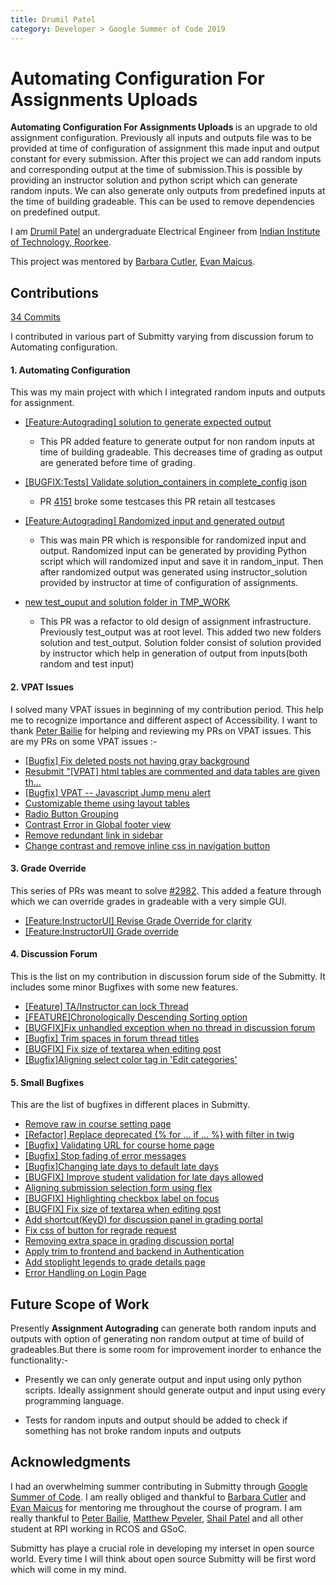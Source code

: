 ```yaml
---
title: Drumil Patel
category: Developer > Google Summer of Code 2019
---
```


# Automating Configuration For Assignments Uploads

<b> Automating Configuration For Assignments Uploads </b> is an upgrade to old assignment configuration. Previously all inputs and outputs file was to be provided at time of configuration of assignment this made input and output constant for every submission.
After this project we can add random inputs and corresponding output at the time of submission.This is possible by providing an instructor solution and python script which can generate random inputs. We can also generate only outputs from predefined inputs at the time of building gradeable. This can be used to remove dependencies on predefined output.

I am [Drumil Patel](https://github.com/drumilpatel2000) an undergraduate Electrical Engineer from [Indian Institute of Technology, Roorkee](https://www.iitr.ac.in).

This project was mentored by [Barbara Cutler](https://github.com/bmcutler), [Evan Maicus](https://github.com/emaicus).

## Contributions
[34 Commits](https://github.com/Submitty/Submitty/commits?author=drumilpatel2000)

I contributed in various part of Submitty varying from discussion forum to Automating configuration.

#### 1. Automating Configuration

This was my main project with which I integrated random inputs and outputs for assignment.

- [[Feature:Autograding] solution to generate expected output ](https://github.com/Submitty/Submitty/pull/4335)
  * This PR added feature to generate output for non random inputs at time of building gradeable. This decreases time of grading as output are generated before time of grading.   
- [[BUGFIX:Tests] Validate solution_containers in complete_config json](https://github.com/Submitty/Submitty/pull/4280)
  * PR [4151](https://github.com/Submitty/Submitty/pull/4151)  broke some testcases this PR retain all testcases 
- [[Feature:Autograding] Randomized input and generated output](https://github.com/Submitty/Submitty/pull/3882)
  * This was main PR which is responsible for randomized input and output. Randomized input can be generated by providing Python script which will randomized input and save it in random_input. Then after randomized output was generated using instructor_solution provided by instructor at time of configuration of assignments.  
- [new test_ouput and solution folder in TMP_WORK](https://github.com/Submitty/Submitty/pull/3744)

  * This PR was a refactor to old design of assignment infrastructure. Previously test_output was at root level. This added two new folders solution and test_output. Solution folder consist of solution provided by instructor which help in generation of output from inputs(both random and test input)

#### 2. VPAT Issues

I solved many VPAT issues in beginning of my contribution period. This help me to recognize importance and different aspect of Accessibility.  I want to thank [Peter Bailie](https://github.com/pbailie) for helping and reviewing my PRs on VPAT issues. This are my PRs on some VPAT issues :- 

- [[Bugfix] Fix deleted posts not having gray background](https://github.com/Submitty/Submitty/pull/3612)
- [Resubmit "[VPAT] html tables are commented and data tables are given th…](https://github.com/Submitty/Submitty/pull/3529)
- [[Bugfix] VPAT -- Javascript Jump menu alert ](https://github.com/Submitty/Submitty/pull/3930)
- [Customizable theme using layout tables](https://github.com/Submitty/Submitty/pull/3336)
- [Radio Button Grouping](https://github.com/Submitty/Submitty/pull/3328)
- [Contrast Error in Global footer view](https://github.com/Submitty/Submitty/pull/3322)
- [Remove redundant link in sidebar](https://github.com/Submitty/Submitty/pull/3321)
- [Change contrast and remove inline css in navigation button](https://github.com/Submitty/Submitty/pull/3296)

#### 3. Grade Override

This series of PRs was meant to solve [#2982](https://github.com/Submitty/Submitty/issues/2982). This added a feature through which we can override grades in gradeable with a very simple GUI. 

- [[Feature:InstructorUI] Revise Grade Override for clarity](https://github.com/Submitty/Submitty/pull/4363)
- [[Feature:InstructorUI] Grade override](https://github.com/Submitty/Submitty/pull/3998)

#### 4. Discussion Forum

This is the list on my contribution in discussion forum side of the Submitty. It includes some minor Bugfixes with some new features.

- [[Feature] TA/Instructor can lock Thread](https://github.com/Submitty/Submitty/pull/3703)
- [[FEATURE]Chronologically Descending Sorting option](https://github.com/Submitty/Submitty/pull/3655)
- [[BUGFIX]Fix unhandled exception when no thread in discussion forum](https://github.com/Submitty/Submitty/pull/3622)
- [[Bugfix] Trim spaces in forum thread titles](https://github.com/Submitty/Submitty/pull/3520)
- [[BUGFIX] Fix size of textarea when editing post](https://github.com/Submitty/Submitty/pull/3498)
- [[Bugfix]Aligning select color tag in 'Edit categories'](https://github.com/Submitty/Submitty/pull/3463)

#### 5. Small Bugfixes

This are the list of bugfixes in different places in Submitty. 

- [Remove raw in course setting page](https://github.com/Submitty/Submitty/pull/3972)
- [[Refactor] Replace deprecated {\% for ... if ... \%} with filter in twig ](https://github.com/Submitty/Submitty/pull/3971)
- [[Bugfix] Validating URL for course home page](https://github.com/Submitty/Submitty/pull/3947)
- [[Bugfix] Stop fading of error messages](https://github.com/Submitty/Submitty/pull/3910)
- [[Bugfix]Changing late days to default late days](https://github.com/Submitty/Submitty/pull/3891)
- [[BUGFIX] Improve student validation for late days allowed](https://github.com/Submitty/Submitty/pull/3886)
- [Aligning submission selection form using flex](https://github.com/Submitty/Submitty/pull/3758)
- [[BUGFIX] Highlighting checkbox label on focus](https://github.com/Submitty/Submitty/pull/3538)
- [[BUGFIX] Fix size of textarea when editing post](https://github.com/Submitty/Submitty/pull/3498)
- [Add shortcut(KeyD) for discussion panel in grading portal](https://github.com/Submitty/Submitty/pull/3493)
- [Fix css of button for regrade request](https://github.com/Submitty/Submitty/pull/3483)
- [Removing extra space in grading discussion portal](https://github.com/Submitty/Submitty/pull/3481)
- [Apply trim to frontend and backend in Authentication](https://github.com/Submitty/Submitty/pull/3478)
- [Add stoplight legends to grade details page](https://github.com/Submitty/Submitty/pull/3381)
- [Error Handling on Login Page](https://github.com/Submitty/Submitty/pull/3358)

## Future Scope of Work

Presently <b>Assignment Autograding</b> can generate both random inputs and outputs with option of generating non random output at time of build of gradeables.But there is some room for improvement inorder to enhance the functionality:-

* Presently we can only generate output and input using only python scripts. Ideally assignment should generate output and input using every programming language.

* Tests for random inputs and output should be added to check if something has not broke random inputs and outputs

## Acknowledgments

I had an overwhelming summer contributing in Submitty through [Google Summer of Code](). I am really obliged and thankful to [Barbara Cutler](https://github.com/bmcutler) and [Evan Maicus](https://github.com/emaicus) for mentoring me throughout the course of program. I am really thankful to [Peter Bailie](https://github.com/pbailie), [Matthew Peveler](https://github.com/masterodin), [Shail Patel](https://github.com/shailpatels) and all other student at RPI working in RCOS and GSoC.

Submitty has playe a crucial role in developing my interset in open source world. Every time I will think about open source Submitty will be first word which will come in my mind.